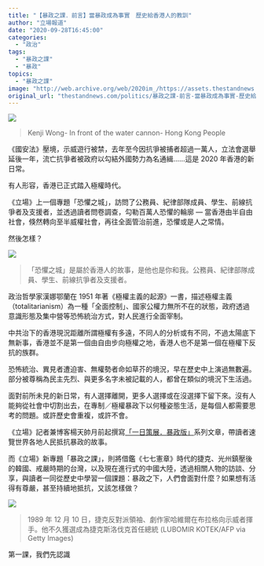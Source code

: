 ```yaml
---
title: "【暴政之課．前言】當暴政成為事實　歷史給香港人的教訓"
author: "立場報道"
date: "2020-09-28T16:45:00"
categories:
  - "政治"
tags:
  - "暴政之課"
  - "暴政"
topics:
  - "暴政之課"
image: "http://web.archive.org/web/2020im_/https://assets.thestandnews.com/media/photos/6LFjQIjQ_p7MZB.jpeg"
original_url: "thestandnews.com/politics/暴政之課-前言-當暴政成為事實-歷史給香港人的教訓"
---
```

![](http://web.archive.org/web/2020im_/https://assets.thestandnews.com/media/photos/6LFjQIjQ_p7MZB.jpeg)
> Kenji Wong- In front of the water cannon- Hong Kong People

《國安法》壓境，示威遊行被禁，去年至今因抗爭被捕者超過一萬人，立法會選舉延後一年，流亡抗爭者被政府以勾結外國勢力為名通緝……這是 2020 年香港的新日常。

有人形容，香港已正式踏入極權時代。

《立場》上一個專題「恐懼之城」，訪問了公務員、紀律部隊成員、學生、前線抗爭者及支援者，並透過讀者問卷調查，勾勒百萬人恐懼的輪廓 — 當香港由半自由社會，倏然轉向至半威權社會，再往全面管治前進，恐懼或是人之常情。

然後怎樣？

![](http://web.archive.org/web/2020im_/https://assets.thestandnews.com/media/photos/73399819_3350604245012324_6143194553575800832_o-120copy_28MR3_aKERcsk.png)
> 「恐懼之城」是屬於香港人的故事，是他也是你和我。公務員、紀律部隊成員、學生、前線抗爭者及支援者。

政治哲學家漢娜鄂蘭在 1951 年著《極權主義的起源》一書，描述極權主義（totalitarianism）為一種「全面控制」、國家公權力無所不在的狀態，政府透過意識形態及集中營等恐怖統治方式，對人民進行全面宰制。

中共治下的香港現況距離所謂極權有多遠，不同人的分析或有不同，不過太陽底下無新事，香港並不是第一個由自由步向極權之地，香港人也不是第一個在極權下反抗的族群。

恐怖統治、異見者遭迫害、無權勢者命如草芥的境況，早在歷史中上演過無數遍。部分被尊稱為民主先烈、與更多名字未被記載的人，都曾在類似的境況下生活過。

面對前所未見的新日常，有人選擇離開，更多人選擇或在沒選擇下留下來。沒有人能夠從社會中切割出去，在專制／極權暴政下以何種姿態生活，是每個人都需要思考的問題。或許歷史會重複，或許不會。

《立場》記者兼博客楊天帥月前起撰寫[「一日策展．暴政版」](../../tag/%E4%B8%80%E6%97%A5%E7%AD%96%E5%B1%95-%E6%9A%B4%E6%94%BF%E7%89%88/)系列文章，帶讀者速覽世界各地人民抵抗暴政的故事。

而《立場》新專題「暴政之課」，則將借鑑《七七憲章》時代的捷克、光州鎮壓後的韓國、戒嚴時期的台灣，以及現在進行式的中國大陸，透過相關人物的訪談、分享，與讀者一同從歷史中學習一個課題：暴政之下，人們會面對什麼？如果想有活得有尊嚴，甚至持續地抵抗，又該怎樣做？

![](http://web.archive.org/web/2020im_/https://assets.thestandnews.com/media/photos/GettyImages-16461532020copy_EkA3k_EgOQZxh.png)
> 1989 年 12 月 10 日，捷克反對派領袖、劇作家哈維爾在布拉格向示威者揮手。他不久獲選成為捷克斯洛伐克首任總統 (LUBOMIR KOTEK/AFP via Getty Images)

第一課，我們先認識[](../../politics/%E6%9A%B4%E6%94%BF%E4%B9%8B%E8%AA%B2-1-%E5%B0%88%E8%A8%AA%E5%93%88%E7%B6%AD%E7%88%BE%E5%82%B3%E8%A8%98%E4%BD%9C%E8%80%85-%E5%85%B1%E7%94%A2%E6%8D%B7%E5%85%8B%E7%B5%A6%E9%A6%99%E6%B8%AF%E4%BA%BA%E7%9A%84%E5%95%9F%E7%A4%BA-%E6%B4%BB%E5%BE%97%E7%A3%8A%E8%90%BD-%E5%B0%B1%E6%98%AF%E5%B0%8D%E6%8A%97%E6%A5%B5%E6%AC%8A")